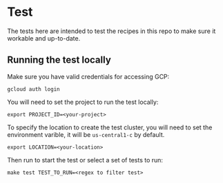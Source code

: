 <!-- 
Copyright 2023 Google LLC

Licensed under the Apache License, Version 2.0 (the "License");
you may not use this file except in compliance with the License.
You may obtain a copy of the License at

    https://www.apache.org/licenses/LICENSE-2.0

Unless required by applicable law or agreed to in writing, software
distributed under the License is distributed on an "AS IS" BASIS,
WITHOUT WARRANTIES OR CONDITIONS OF ANY KIND, either express or implied.
See the License for the specific language governing permissions and
limitations under the License.
-->

# Test

The tests here are intended to test the recipes in this repo to make sure it workable and up-to-date.

## Running the test locally

Make sure you have valid credentials for accessing GCP:

```
gcloud auth login
```

You will need to set the project to run the test locally:

```
export PROJECT_ID=<your-project>
```

To specify the location to create the test cluster, you will need to set the environment varible, it will be `us-central1-c` by default.

```
export LOCATION=<your-location>
```

Then run to start the test or select a set of tests to run:

```
make test TEST_TO_RUN=<regex to filter test>
```

